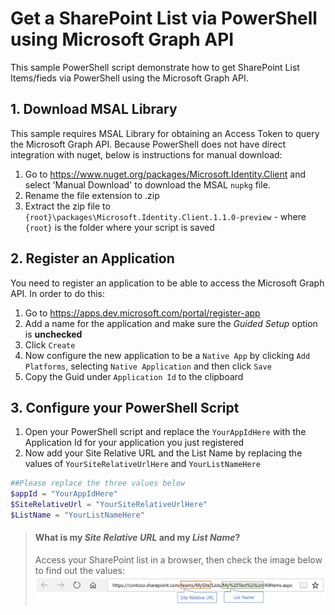 # Get a SharePoint List via PowerShell using Microsoft Graph API
This sample PowerShell script demonstrate how to get  SharePoint List Items/fieds via PowerShell using the Microsoft Graph API.

## 1. Download MSAL Library
This sample requires MSAL Library for obtaining an Access Token to query the Microsoft Graph API. Because PowerShell does not have direct integration with nuget, below is instructions for manual download:

1. Go to https://www.nuget.org/packages/Microsoft.Identity.Client and select 'Manual Download' to download the MSAL `nupkg` file.
2. Rename the file extension to .zip 
3. Extract the zip file to `{root}\packages\Microsoft.Identity.Client.1.1.0-preview` - where `{root}` is the folder where your script is saved

## 2. Register an Application
You need to register an application to be able to access the Microsoft Graph API. In order to do this:

1. Go to https://apps.dev.microsoft.com/portal/register-app
2. Add a name for the application and make sure the *Guided Setup* option is **unchecked**
3. Click `Create`
4. Now configure the new application to be a `Native App` by clicking `Add Platforms`, selecting `Native Application` and then click `Save`
5. Copy the Guid under `Application Id` to the clipboard

## 3. Configure your PowerShell Script

1. Open your PowerShell script and replace the `YourAppIdHere` with the Application Id for your application you just registered
2. Now add your Site Relative URL and the List Name by replacing the values of `YourSiteRelativeUrlHere` and `YourListNameHere`

```PowerShell
##Please replace the three values below
$appId = "YourAppIdHere" 
$SiteRelativeUrl = "YourSiteRelativeUrlHere"
$ListName = "YourListNameHere"
```

> #### What is my _Site Relative URL_ and my _List Name_?
> Access your SharePoint list in a browser, then check the image below to find out the values:
> ![Relative Site](./_pictures/Site-Relative-URL.PNG)
